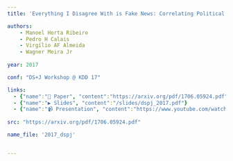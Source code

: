 ```yaml
---
title: 'Everything I Disagree With is Fake News: Correlating Political Polarization and Spread of Misinformation'

authors:
    - Manoel Horta Ribeiro
    - Pedro H Calais
    - Virgílio AF Almeida
    - Wagner Meira Jr
    
year: 2017

conf: "DS+J Workshop @ KDD 17"

links:
  - {"name":"📜 Paper", "content":"https://arxiv.org/pdf/1706.05924.pdf"}
  - {"name":"▶️ Slides", "content":"/slides/dspj_2017.pdf"}
  - {"name":"📹 Presentation", "content":"https://www.youtube.com/watch?v=1z7EINnN11I"}
  
src: "https://arxiv.org/pdf/1706.05924.pdf"

name_file: '2017_dspj'


---
```

